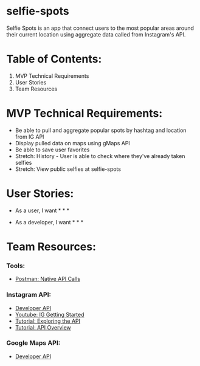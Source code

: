 # selfie-spots
Selfie Spots is an app that connect users to the most popular areas around their current location using aggregate data called from Instagram's API.

# Table of Contents:
1. MVP Technical Requirements
2. User Stories
3. Team Resources

# MVP Technical Requirements:
* Be able to pull and aggregate popular spots by hashtag and location from IG API
* Display pulled data on maps using gMaps API
* Be able to save user favorites
* Stretch: History - User is able to check where they've already taken selfies
* Stretch: View public selfies at selfie-spots

# User Stories:
* As a user, I want
  *
  *
  *


* As a developer, I want
  *
  *
  *

# Team Resources:
### Tools:
* [Postman: Native API Calls](https://www.getpostman.com/)

### Instagram API:
* [Developer API](https://www.instagram.com/developer/)
* [Youtube: IG Getting Started](https://www.youtube.com/playlist?list=PLlzlPp2QQwz6gB6TJ5UT0EnDGflFRNr8O)
* [Tutorial: Exploring the API](https://bigdataenthusiast.wordpress.com/2016/03/22/exploring-instagram-api-using-r/)
* [Tutorial: API Overview](http://www.developerdrive.com/2014/02/how-to-use-the-instagram-api/)


### Google Maps API:
* [Developer API](https://developers.google.com/maps/documentation/javascript/)
